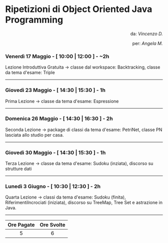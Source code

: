 # Ripetizioni di Object Oriented Java Programming
<p align="right"> da: <i>Vincenzo D.</i> </p>
  
<p align="right"> per: <i>Angela M.</i> </p>

### Venerdì 17 Maggio - [ 10:00 | 12:00 ] - ~2h
Lezione Introduttiva Gratuita -> classe dal workspace: Backtracking, classe da tema d'esame: Triple
***
### Giovedì 23 Maggio - [ 14:30 | 15:30 ] - 1h
Prima Lezione -> classe da tema d'esame: Espressione
***
### Domenica 26 Maggio - [ 14:30 | 16:30 ] - 2h
Seconda Lezione -> package di classi da tema d'esame: PetriNet, classe PN lasciata allo studio per casa.
***
### Giovedì 30 Maggio - [ 14:30 | 15:30 ] - 1h
Terza Lezione -> classe da tema d'esame: Sudoku (inziata), discorso su strutture dati
***
### Lunedì 3 Giugno - [ 10:30 | 12:30 ] - 2h
Quarta Lezione -> classi da tema d'esame: Sudoku (finita), RiferimentiIncrociati (iniziata), discorso su TreeMap, Tree Set e astrazione in Java.
***
| Ore Pagate | Ore Svolte |
|:----------:|:----------:|
|     5      |     6      |
